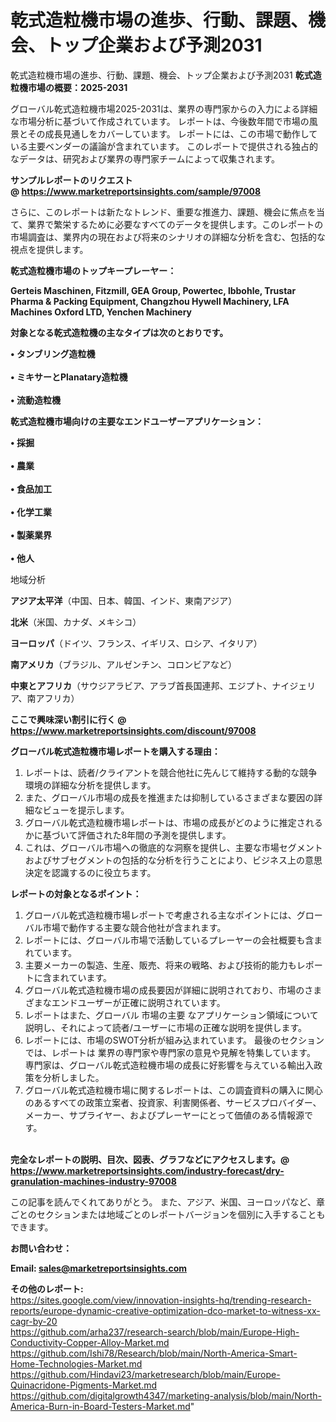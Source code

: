 # 乾式造粒機市場の進歩、行動、課題、機会、トップ企業および予測2031
 乾式造粒機市場の進歩、行動、課題、機会、トップ企業および予測2031
<strong><b>乾式造粒機市場の概要：2025-2031</b></strong>

グローバル乾式造粒機市場2025-2031は、業界の専門家からの入力による詳細な市場分析に基づいて作成されています。 レポートは、今後数年間で市場の風景とその成長見通しをカバーしています。 レポートには、この市場で動作している主要ベンダーの議論が含まれています。 このレポートで提供される独占的なデータは、研究および業界の専門家チームによって収集されます。

<strong>サンプルレポートのリクエスト @ <a href=https://www.marketreportsinsights.com/sample/97008>https://www.marketreportsinsights.com/sample/97008</a></strong>

さらに、このレポートは新たなトレンド、重要な推進力、課題、機会に焦点を当て、業界で繁栄するために必要なすべてのデータを提供します。このレポートの市場調査は、業界内の現在および将来のシナリオの詳細な分析を含む、包括的な視点を提供します。

<strong>乾式造粒機市場のトップキープレーヤー：</strong>

<strong>Gerteis Maschinen, Fitzmill, GEA Group, Powertec, lbbohle, Trustar Pharma & Packing Equipment, Changzhou Hywell Machinery, LFA Machines Oxford LTD, Yenchen Machinery</strong>

<strong><b>対象となる乾式造粒機の主なタイプは次のとおりです。</b></strong>

<strong>• タンブリング造粒機<br><br>• ミキサーとPlanatary造粒機<br><br>• 流動造粒機</strong>

<strong><b>乾式造粒機市場向けの主要なエンドユーザーアプリケーション：</b></strong>

<strong>• 採掘<br><br>• 農業<br><br>• 食品加工<br><br>• 化学工業<br><br>• 製薬業界<br><br>• 他人</strong>

 地域分析

<strong><b>アジア太平洋</b></strong>（中国、日本、韓国、インド、東南アジア）

<strong><b>北米</b></strong>（米国、カナダ、メキシコ）

<strong><b>ヨーロッパ</b></strong>（ドイツ、フランス、イギリス、ロシア、イタリア）

<strong><b>南アメリカ</b></strong>（ブラジル、アルゼンチン、コロンビアなど）

<strong><b>中東とアフリカ</b></strong>（サウジアラビア、アラブ首長国連邦、エジプト、ナイジェリア、南アフリカ）

<strong>ここで興味深い割引に行く @ <a href=https://www.marketreportsinsights.com/discount/97008>https://www.marketreportsinsights.com/discount/97008</a></strong>

<strong><b>グローバル乾式造粒機市場レポートを購入する理由：</b></strong>
<ol>
  <li>レポートは、読者/クライアントを競合他社に先んじて維持する動的な競争環境の詳細な分析を提供します。</li>
  <li>また、グローバル市場の成長を推進または抑制しているさまざまな要因の詳細なビューを提示します。</li>
  <li>グローバル乾式造粒機市場レポートは、市場の成長がどのように推定されるかに基づいて評価された8年間の予測を提供します。</li>
  <li>これは、グローバル市場への徹底的な洞察を提供し、主要な市場セグメントおよびサブセグメントの包括的な分析を行うことにより、ビジネス上の意思決定を認識するのに役立ちます。</li>
</ol>
<strong><b>レポートの対象となるポイント：</b></strong>
<ol>
  <li>グローバル乾式造粒機市場レポートで考慮される主なポイントには、グローバル市場で動作する主要な競合他社が含まれます。</li>
  <li>レポートには、グローバル市場で活動しているプレーヤーの会社概要も含まれています。</li>
  <li>主要メーカーの製造、生産、販売、将来の戦略、および技術的能力もレポートに含まれています。</li>
  <li>グローバル乾式造粒機市場の成長要因が詳細に説明されており、市場のさまざまなエンドユーザーが正確に説明されています。</li>
  <li>レポートはまた、グローバル 市場の主要 なアプリケーション領域について説明し、それによって読者/ユーザーに市場の正確な説明を提供します。</li>
  <li>レポートには、市場のSWOT分析が組み込まれています。 最後のセクションでは、レポートは 業界の専門家や専門家の意見や見解を特集しています。 専門家は、グローバル乾式造粒機市場の成長に好影響を与えている輸出入政策を分析しました。</li>
  <li>グローバル乾式造粒機市場に関するレポートは、この調査資料の購入に関心のあるすべての政策立案者、投資家、利害関係者、サービスプロバイダー、メーカー、サプライヤー、およびプレーヤーにとって価値のある情報源です。</li>
</ol><br>
<strong>完全なレポートの説明、目次、図表、グラフなどにアクセスします。@ <a href=https://www.marketreportsinsights.com/industry-forecast/dry-granulation-machines-industry-97008>https://www.marketreportsinsights.com/industry-forecast/dry-granulation-machines-industry-97008</a></strong>

この記事を読んでくれてありがとう。 また、アジア、米国、ヨーロッパなど、章ごとのセクションまたは地域ごとのレポートバージョンを個別に入手することもできます。

<strong><b>お問い合わせ：</b></strong>

<strong>Email: </strong><a href=mailto:sales@marketreportsinsights.com><strong>sales@marketreportsinsights.com</strong></a>

<strong>その他のレポート:</strong>
<br>
<a href=https://sites.google.com/view/innovation-insights-hq/trending-research-reports/europe-dynamic-creative-optimization-dco-market-to-witness-xx-cagr-by-20>https://sites.google.com/view/innovation-insights-hq/trending-research-reports/europe-dynamic-creative-optimization-dco-market-to-witness-xx-cagr-by-20</a>
<br>
<a href=https://github.com/arha237/research-search/blob/main/Europe-High-Conductivity-Copper-Alloy-Market.md>https://github.com/arha237/research-search/blob/main/Europe-High-Conductivity-Copper-Alloy-Market.md</a>
<br>
<a href=https://github.com/Ishi78/Research/blob/main/North-America-Smart-Home-Technologies-Market.md>https://github.com/Ishi78/Research/blob/main/North-America-Smart-Home-Technologies-Market.md</a>
<br>
<a href=https://github.com/Hindavi23/marketresearch/blob/main/Europe-Quinacridone-Pigments-Market.md>https://github.com/Hindavi23/marketresearch/blob/main/Europe-Quinacridone-Pigments-Market.md</a>
<br>
<a href=https://github.com/digitalgrowth4347/marketing-analysis/blob/main/North-America-Burn-in-Board-Testers-Market.md>https://github.com/digitalgrowth4347/marketing-analysis/blob/main/North-America-Burn-in-Board-Testers-Market.md</a>"
